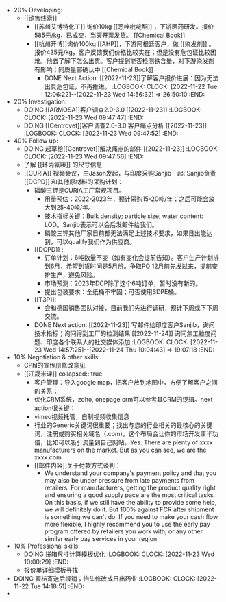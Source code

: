 - 20% Developing:
	- [[销售线索]]
		- [[苏州艾博特化工]] 询价10kg [[恶唑吡啶酮]] ，下游医药研发。报价585元/kg，已成交，当天开票发货。 [[Chemical Book]]
		- [[杭州开博]]询价100kg [[AHP]]，下游阿根廷客户，做 [[染发剂]] 。报价435元/kg，客户反馈我们价格比较实在；但是没有危包证比较困难。他去了解下怎么出货。客户提到能否检测铁含量，对下游染发剂有影响；同质量部确认中 [[Chemical Book]]
			- DONE Next Action: [[2022-11-23]]了解客户报价进展：因为无法出具危包证，不再推进。
			  :LOGBOOK:
			  CLOCK: [2022-11-22 Tue 12:06:22]--[2022-11-23 Wed 14:56:32] =>  26:50:10
			  :END:
- 20% Investigation:
	- DOING [[ARMOSA]]客户调查2.0-3.0 [[2022-11-23]]
	  :LOGBOOK:
	  CLOCK: [2022-11-23 Wed 09:47:47]
	  :END:
	- DOING [[Centrovet]]客户调查2.0-3.0 客户痛点分析 [[2022-11-23]]
	  :LOGBOOK:
	  CLOCK: [2022-11-23 Wed 09:47:52]
	  :END:
- 40% Follow up:
	- DOING 起草给[[Centrovet]]解决痛点的邮件 [[2022-11-23]]
	  :LOGBOOK:
	  CLOCK: [2022-11-23 Wed 09:47:56]
	  :END:
	- 了解 [[环丙氨嗪]] 的尺寸信息
	- [[CURIA]] 视频会议，由Jason发起，与印度采购Sanjib一起: Sanjib负责[[DCPD]] 和其他原材料的采购计划：
		- 磷酸三钾是CURIA工厂常规项目。
			- 用量预估：2022-2023年，预计采购15-20吨/年；之后可能会放大到25-40吨/年。
			- 技术指标关键：Bulk density; particle size; water content: LOD。Sanjib表示可以会后发邮件给我们。
			- 磷酸三钾其他厂家目前都无法满足上述技术要求，如果日出能达到，可以qualify我们作为供应商。
		- [[DCPD]] :
			- 订单计划：6吨数量不变（如有变化会提前告知）。客户生产计划排到6月，希望到货时间是5月份。争取PO 12月前先发过来，提前安排生产，避免风险。
			- 市场预测：2023年DCP除了这个6吨订单，暂时没有新的。
			- 提出包装要求：全纸桶不牢固；可否使用SDPE桶。
		- [[T3P]]:
			- 会和德国销售团队对接，目前我们先进行调研，预计下周或下下周交流。
		- DONE Next action: [[2022-11-23]] 写邮件给印度客户Sanjib，询问技术指标；询问得到工厂的检测结果 [[2022-11-24]] 询问焦工粒度问题、印度各个联系人的社交媒体添加
		  :LOGBOOK:
		  CLOCK: [2022-11-23 Wed 14:57:25]--[2022-11-24 Thu 10:04:43] =>  19:07:18
		  :END:
- 10% Negotiation & other skills:
	- CPhI的宣传册修改意见
	- [[汪晟米课]]
	  collapsed:: true
		- 客户管理：导入google map，把客户放到地图中，方便了解客户之间的关系；
		- 优化CRM系统，zoho, onepage crm可以参考其CRM的逻辑。next action很关键；
		- vimeo视频托管，自制视频收集信息
		- 行业的Generic关键词很重要；找出与您的行业相关的最核心的关键词，注册或购买相关域名（.com)，这个布局会让你的市场开发事半功倍，比如可以吸引流量到自己网站。Yes. There are plenty of xxxx manufacturers on the market. But as you can see, we are the xxxx.com
		- [[邮件内容]]关于付款方式谈判：
			- We understand your company's payment policy and that you may also be under pressure from late payments from retailers. For manufacturers, getting the product quality right and ensuring a good supply pace are the most critical tasks. On this basis, if we still have the ability to provide some help, we will definitely do it. But 100% against FCR after shipment is something we can't do. If you need to make your cash flow more flexible, I highly recommend you to use the early pay program offered by retailers you work with, or any other similar early pay services in your region.
- 10% Professional skills:
	- DOING 拼箱尺寸计算模板优化
	  :LOGBOOK:
	  CLOCK: [2022-11-23 Wed 10:00:29]
	  :END:
	- 报价单详细模板寻找
- DOING 蜜桔寄送后报销；抬头修改成日出药业
  :LOGBOOK:
  CLOCK: [2022-11-22 Tue 14:18:51]
  :END:
-